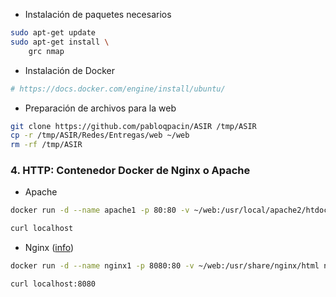 


- Instalación de paquetes necesarios

```bash
sudo apt-get update
sudo apt-get install \
    grc nmap


```

- Instalación de Docker

```bash
# https://docs.docker.com/engine/install/ubuntu/
```

- Preparación de archivos para la web

```bash
git clone https://github.com/pabloqpacin/ASIR /tmp/ASIR
cp -r /tmp/ASIR/Redes/Entregas/web ~/web
rm -rf /tmp/ASIR
```


### 4. HTTP: Contenedor Docker de Nginx o Apache

- Apache

```bash
docker run -d --name apache1 -p 80:80 -v ~/web:/usr/local/apache2/htdocs httpd

curl localhost
```

- Nginx ([info](https://www.docker.com/blog/how-to-use-the-official-nginx-docker-image/))


```bash
docker run -d --name nginx1 -p 8080:80 -v ~/web:/usr/share/nginx/html nginx

curl localhost:8080
```
